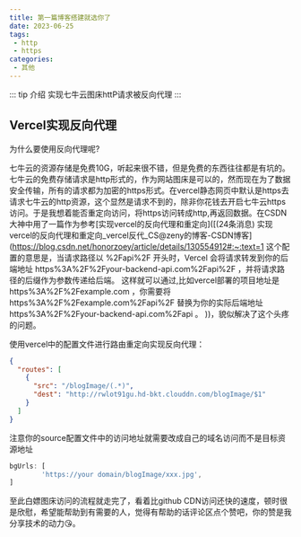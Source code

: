 ```yaml
---
title: 第一篇博客搭建就选你了
date: 2023-06-25
tags:
 - http
 - https
categories:
 - 其他
---
```


::: tip 介绍
实现七牛云图床httP请求被反向代理
:::

## Vercel实现反向代理

为什么要使用反向代理呢?

七牛云的资源存储是免费10G，听起来很不错，但是免费的东西往往都是有坑的。七牛云的免费存储请求是http形式的，作为网站图床是可以的，然而现在为了数据安全传输，所有的请求都为加密的https形式。在vercel静态网页中默认是https去请求七牛云的http资源，这个显然是请求不到的，除非你花钱去开启七牛云https访问。于是我想着能否重定向访问，将https访问转成http,再返回数据。在CSDN大神中用了一篇作为参考[实现vercel的反向代理和重定向]([(24条消息) 实现vercel的反向代理和重定向_vercel反代_CS@zeny的博客-CSDN博客](https://blog.csdn.net/honorzoey/article/details/130554912#:~:text=1 这个配置的意思是，当请求路径以 %2Fapi%2F 开头时，Vercel 会将请求转发到你的后端地址 https%3A%2F%2Fyour-backend-api.com%2Fapi%2F ，并将请求路径的后缀作为参数传递给后端。 这样就可以通过,比如vercel部署的项目地址是 https%3A%2F%2Fexample.com ，你需要将 https%3A%2F%2Fexample.com%2Fapi%2F 替换为你的实际后端地址 https%3A%2F%2Fyour-backend-api.com%2Fapi 。 ))，貌似解决了这个头疼的问题。

使用vercel中的配置文件进行路由重定向实现反向代理：

```json
{
  "routes": [
    {
      "src": "/blogImage/(.*)",
      "dest": "http://rwlot91gu.hd-bkt.clouddn.com/blogImage/$1"
    }
  ]
}

```

注意你的source配置文件中的访问地址就需要改成自己的域名访问而不是目标资源地址

```js
bgUrls: [
        'https://your domain/blogImage/xxx.jpg',
]
```

至此白嫖图床访问的流程就走完了，看着比github CDN访问还快的速度，顿时很是欣慰，希望能帮助到有需要的人，觉得有帮助的话评论区点个赞吧，你的赞是我分享技术的动力😘。